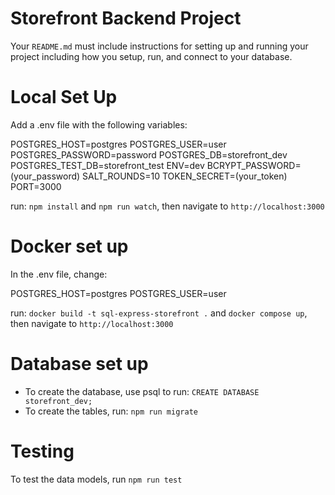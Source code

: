 # Storefront Backend Project
Your `README.md` must include instructions for setting up and running your project including how you setup, run, and connect to your database. 

# Local Set Up 
Add a .env file with the following variables:

POSTGRES_HOST=postgres
POSTGRES_USER=user
POSTGRES_PASSWORD=password
POSTGRES_DB=storefront_dev
POSTGRES_TEST_DB=storefront_test
ENV=dev
BCRYPT_PASSWORD=(your_password)
SALT_ROUNDS=10
TOKEN_SECRET=(your_token)
PORT=3000

run: `npm install` and `npm run watch`, then navigate to `http://localhost:3000`

# Docker set up
In the .env file, change:

POSTGRES_HOST=postgres
POSTGRES_USER=user

run: `docker build -t sql-express-storefront .` and `docker compose up`, then navigate to `http://localhost:3000`

<!-- To check database connection, run:
`docker exec -it sql-express-storefront_postgres_1 bash`, and `psql -U user storefront_dev` and `\conninfo` -->

# Database set up
- To create the database, use psql to run: `CREATE DATABASE storefront_dev;`
- To create the tables, run: `npm run migrate`

# Testing
To test the data models, run `npm run test`

<!-- # Features -->